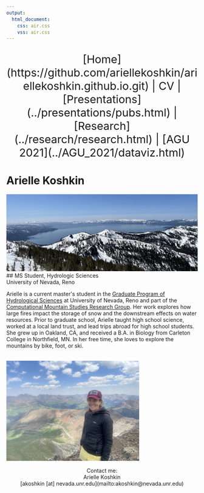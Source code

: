 ```yaml
---
output:
  html_document:
    css: air.css
    vss: air.css
---
```

<center>
<p style="font-size:3vw;"> 
[Home](https://github.com/ariellekoshkin/ariellekoshkin.github.io.git) | CV | [Presentations](../presentations/pubs.html) | [Research](../research/research.html) | [AGU 2021](../AGU_2021/dataviz.html)
</p>
</center>


# Arielle Koshkin
<center>
<img src="Tahoe_mountains.jpg" width=1000></img> 
</center> 
## MS Student, Hydrologic Sciences <br /> University of Nevada, Reno

Arielle is a current master's student in the <a href="https://www.unr.edu/hydrologic-sciences">Graduate Program of Hydrological Sciences</a> at University of Nevada, Reno and part of the <a href="https://www.computationalmountainstudies.com/">  Computational Mountain Studies Research Group</a>. Her work explores how large fires impact the storage of snow and the downstream effects on water resources. Prior to graduate school, Arielle taught high school science, worked at a local land trust, and lead trips abroad for high school students. She grew up in Oakland, CA, and received a B.A. in Biology from Carleton College in Northfield, MN.
In her free time, she loves to explore the mountains by bike, foot, or ski.


<br></center> 
<img src="smile_shot.jpg" width=350 ></img> 
<center>
<center>
Contact me: <br />
Arielle Koshkin <br />
[akoshkin [at] nevada.unr.edu](mailto:akoshkin@nevada.unr.edu)
</center>



